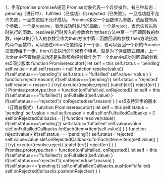 1，手写promise
promiseA规范
Promise对象代表一个异步操作，有三种状态：pending（进行中）、fulfilled（已成功）和       rejected（已失败）。一旦成功就不允许失败，一旦失败就不允许成功。
Promise接收一个函数作为参数，该函数有两个参数，一个是resolve，表示成功时执行的函数，一个是reject，表示失败失败时执行的函数。resolve执行时传入的参数会作为then方法中第一个回调函数的参数，reject执行传入的参数会作为then方法中第二函数回调的参数
then方法接收的两个函数中，可以通过return把值传给下一个步，也可以返回一个新的Promise把值传给下一步，then方法执行的时候有个特点，就是为了保证链式调用，上一次then中不管你是成功还是失败都会把参数作为下一个then中成功时回调的参数
es5同步版本
function Promise(excutor){
  let self = this
self.status = 'pending'
self.value = null
self.reason = null
function resolve(value){
  if(self,status==='pending'){
self.status = 'fulfailled'
self.value= value
   }
}
function reject(reason){
if(self.status==='pending'){
self.status = 'rejected'
self.resaon = reason
}
}
try{
excutor(resolve,reject)
}catch(err){
 reject(err)
}
}
Promise.prototype.then = function(onFulfailled, onRejected){
let self = this
if(self.status==='fulfailled'){
onFulfailled(self.value)
}
if(self.status==='rejected'){
onRejected(self.reason)
}
}
es5支持异步的版本（订阅者模式）
function Prominse(excutor){
let self = this
self.status = 'pending'
self.value = null
self.reason = null
self.onFulfailledCallbacks = []
self.onRejectedCallbacks = []
function resolve(value){
   if(self.status==='pending'){
self.status='fulfailled'
self.value=value
slef.onFulfailledCallbacks.forEach(item=>item(self.vslue))
   }
}
function reject(value){
   if(self.status==='pending'){
self.status='rejected'
self.value=value
slef.onRejectedCallbacks.forEach(item=>item(self.vslue))
   }
}
try{
excutor(resolve,reject)
}catch(err){
 reject(err)
}
}
Promise.prototype.then = function(onFulfailled, onRejected){
let self = this
if(self.status==='fulfailled'){
onFulfailled(self.value)
}
if(self.status==='rejected'){
onRejected(self.reason)
}
if(self.staus==='pending'){
self.onFulfailledCallbacks.push(onFulfailed)
self.onRejectedCallbacks.push(onRejected)
}
}